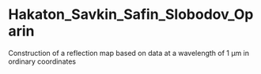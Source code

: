 # Hakaton_Savkin_Safin_Slobodov_Oparin
Construction of a reflection map based on data at a wavelength of 1 µm in ordinary coordinates
